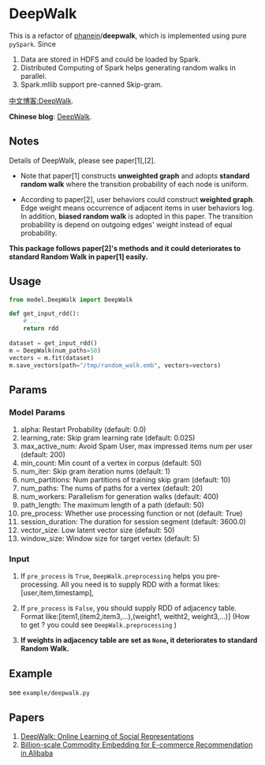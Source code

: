 # DeepWalk

This is a refactor of [phanein](https://github.com/phanein)/**deepwalk**, which is implemented using pure `pySpark`. Since

1. Data are stored in HDFS and could be loaded by Spark.
2. Distributed Computing of Spark helps generating random walks in parallel.
3. Spark.mllib support pre-canned Skip-gram.

[中文博客:DeepWalk](https://yinyajun.github.io/ML-Recommend/deep_walk/).

 **Chinese blog**: [DeepWalk](https://yinyajun.github.io/ML-Recommend/deep_walk/).

## Notes

Details of DeepWalk, please see paper[1],[2].

* Note that paper[1] constructs **unweighted graph** and adopts **standard random walk** where the transition probability of each node is uniform.

* According to paper[2], user behaviors could construct **weighted graph**. Edge weight means occurrence of adjacent items in user behaviors log. In addition, **biased random walk** is adopted in this paper. The transition probability is depend on outgoing edges' weight instead of  equal probability.

**This package follows paper[2]'s methods and it could deteriorates to standard Random Walk in  paper[1] easily.**

## Usage

```python
from model.DeepWalk import DeepWalk

def get_input_rdd():
    # ...
    return rdd
    
dataset = get_input_rdd()
m = DeepWalk(num_paths=50)
vectors = m.fit(dataset)
m.save_vectors(path="/tmp/random_walk.emb", vectors=vectors)
```

## Params

### Model Params

1. alpha: Restart Probability (default: 0.0)
2. learning_rate: Skip gram learning rate (default: 0.025)
3. max_active_num: Avoid Spam User, max impressed items num per user (default: 200)
4. min_count: Min count of a vertex in corpus (default: 50)
5. num_iter: Skip gram iteration nums (default: 1)
6. num_partitions: Num partitions of training skip gram (default: 10)
7. num_paths: The nums of paths for a vertex (default: 20)
8. num_workers: Parallelism for generation walks (default: 400)
9. path_length: The maximum length of a path (default: 50)
10. pre_process: Whether use processing function or not (default: True)
11. session_duration: The duration for session segment (default: 3600.0)
12. vector_size: Low latent vector size (default: 50)
13. window_size: Window size for target vertex (default: 5)

### Input

1. If `pre_process` is `True`, `DeepWalk.preprocessing` helps you pre-processing.
    All you need is to supply RDD with a format likes: [user,item,timestamp],

2. If `pre_process` is `False`, you should supply RDD of adjacency table.
    Format like:[item1,(item2,item3,...),(weight1, weitht2, weight3,...)]
   (How to get ? you could see `DeepWalk.preprocessing` )
3. **If weights in adjacency table are set as `None`, it deteriorates to standard Random Walk.**

## Example
see `example/deepwalk.py`

## Papers

1. [DeepWalk: Online Learning of Social Representations](https://arxiv.org/abs/1403.6652)
2. [Billion-scale Commodity Embedding for E-commerce Recommendation in Alibaba](https://arxiv.org/abs/1803.02349)
